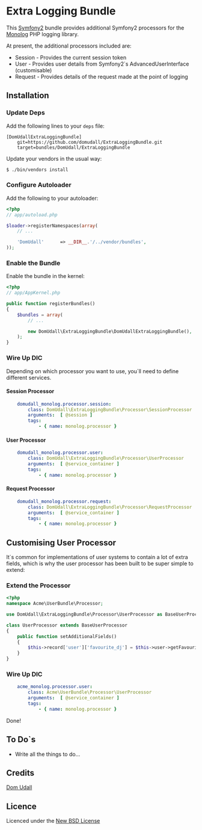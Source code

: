 # Extra Logging Bundle

This [Symfony2](http://symfony2.com) bundle provides additional Symfony2 processors for the [Monolog](https://github.com/Seldaek/monolog) PHP logging library.

At present, the additional processors included are:

* Session - Provides the current session token
* User - Provides user details from Symfony2`s AdvancedUserInterface (customisable)
* Request - Provides details of the request made at the point of logging

## Installation

### Update Deps

Add the following lines to your ``deps`` file:

```
[DomUdallExtraLoggingBundle]
    git=https://github.com/domudall/ExtraLoggingBundle.git
    target=bundles/DomUdall/ExtraLoggingBundle
```

Update your vendors in the usual way:

``` bash
$ ./bin/vendors install
```

### Configure Autoloader

Add the following to your autoloader:

``` php
<?php
// app/autoload.php

$loader->registerNamespaces(array(
    // ...

    'DomUdall'      => __DIR__.'/../vendor/bundles',
));
```

### Enable the Bundle

Enable the bundle in the kernel:

``` php
<?php
// app/AppKernel.php

public function registerBundles()
{
    $bundles = array(
        // ...

        new DomUdall\ExtraLoggingBundle\DomUdallExtraLoggingBundle(),
    );
}
```

### Wire Up DIC

Depending on which processor you want to use, you`ll need to define different services.

#### Session Processor

``` yml
    domudall_monolog.processor.session:
        class: DomUdall\ExtraLoggingBundle\Processor\SessionProcessor
        arguments:  [ @session ]
        tags:
            - { name: monolog.processor }
```

#### User Processor

``` yml
    domudall_monolog.processor.user:
        class: DomUdall\ExtraLoggingBundle\Processor\UserProcessor
        arguments:  [ @service_container ]
        tags:
            - { name: monolog.processor }
```

#### Request Processor

``` yml
    domudall_monolog.processor.request:
        class: DomUdall\ExtraLoggingBundle\Processor\RequestProcessor
        arguments:  [ @service_container ]
        tags:
            - { name: monolog.processor }
```

## Customising User Processor

It`s common for implementations of user systems to contain a lot of extra fields, which is why the user processor has been built to be super simple to extend:

### Extend the Processor

``` php
<?php
namespace Acme\UserBundle\Processor;

use DomUdall\ExtraLoggingBundle\Processor\UserProcessor as BaseUserProcessor;

class UserProcessor extends BaseUserProcessor
{
    public function setAdditionalFields()
    {
        $this->record['user']['favourite_dj'] = $this->user->getFavouriteDj();
    }
}
```

### Wire Up DIC

``` yml
    acme_monolog.processor.user:
        class: Acme\UserBundle\Processor\UserProcessor
        arguments:  [ @service_container ]
        tags:
            - { name: monolog.processor }
```

Done!

## To Do`s

* Write all the things to do...

## Credits

[Dom Udall](https://github.com/domudall/)

## Licence
Licenced under the [New BSD License](http://opensource.org/licenses/bsd-license.php)
